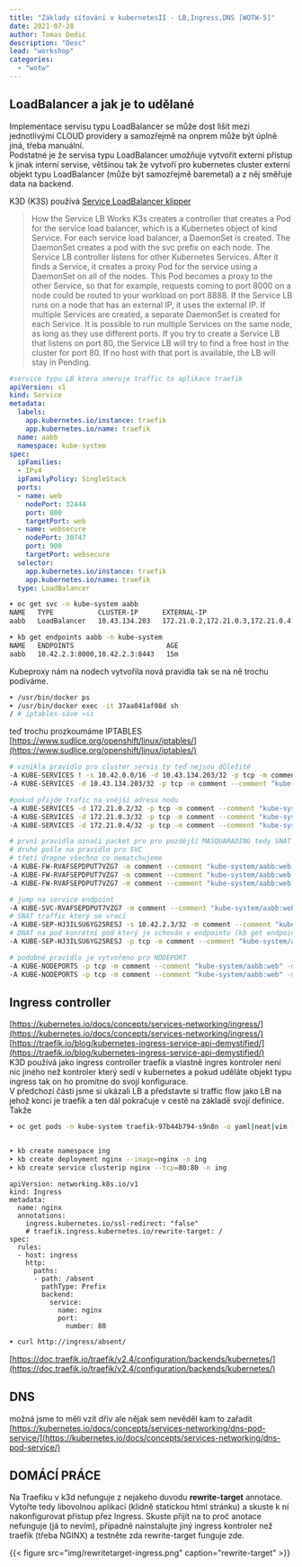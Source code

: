 ```yaml
---
title: "Základy síťování v kubernetesII - LB,Ingress,DNS [WOTW-5]"
date: 2021-07-28
author: Tomas Dedic
description: "Desc"
lead: "workshop"
categories:
  - "wotw"
---
```


## LoadBalancer a jak je to udělané
Implementace servisu typu LoadBalancer se může dost lišit mezi jednotlivými CLOUD providery a samozřejmě na onprem může být úplně jiná, třeba manuální.  
Podstatné je že servisa typu LoadBalancer umožňuje vytvořit externí přístup k jinak interní servise, většinou tak že vytvoří pro kubernetes cluster externí objekt typu LoadBalancer (může být samozřejmě baremetal) a z něj směřuje data na backend.  


K3D (K3S) používá [Service LoadBalancer klipper](https://rancher.com/docs/k3s/latest/en/networking/?query=servicelb)  
> How the Service LB Works
> K3s creates a controller that creates a Pod for the service load balancer, which is a Kubernetes object of kind Service.
> For each service load balancer, a DaemonSet is created. The DaemonSet creates a pod with the svc prefix on each node.
> The Service LB controller listens for other Kubernetes Services. After it finds a Service, it creates a proxy Pod for the service using a DaemonSet on all of the nodes. This Pod becomes a proxy to the other Service, so that for example, requests coming to port 8000 on a node could be routed to your workload on port 8888.
> If the Service LB runs on a node that has an external IP, it uses the external IP.
> If multiple Services are created, a separate DaemonSet is created for each Service.
> It is possible to run multiple Services on the same node, as long as they use different ports.
> If you try to create a Service LB that listens on port 80, the Service LB will try to find a free host in the cluster for port 80. If no host with that port is available, the LB will stay in Pending.

```yaml
#service typu LB ktera smeruje traffic to aplikace traefik 
apiVersion: v1
kind: Service
metadata:
  labels:
    app.kubernetes.io/instance: traefik
    app.kubernetes.io/name: traefik
  name: aabb
  namespace: kube-system
spec:
  ipFamilies:
  - IPv4
  ipFamilyPolicy: SingleStack
  ports:
  - name: web
    nodePort: 32444
    port: 800
    targetPort: web
  - name: websecure
    nodePort: 30747
    port: 900
    targetPort: websecure
  selector:
    app.kubernetes.io/instance: traefik
    app.kubernetes.io/name: traefik
  type: LoadBalancer
```
```sh
➤ oc get svc -n kube-system aabb
NAME   TYPE           CLUSTER-IP      EXTERNAL-IP                        PORT(S)                       AGE
aabb   LoadBalancer   10.43.134.203   172.21.0.2,172.21.0.3,172.21.0.4   800:32444/TCP,900:30747/TCP   12m

➤ kb get endpoints aabb -n kube-system
NAME   ENDPOINTS                       AGE
aabb   10.42.2.3:8000,10.42.2.3:8443   15m
```
Kubeproxy nám na nodech vytvořila nová pravidla tak se na ně trochu podíváme.
```sh
➤ /usr/bin/docker ps
➤ /usr/bin/docker exec -it 37aa041af08d sh
/ # iptables-save >ss
```
teď trochu prozkoumáme IPTABLES  
[https://www.sudlice.org/openshift/linux/iptables/](https://www.sudlice.org/openshift/linux/iptables/)
```sh
# vznikla pravidlo pro cluster servis ty teď nejsou důležité
-A KUBE-SERVICES ! -s 10.42.0.0/16 -d 10.43.134.203/32 -p tcp -m comment --comment "kube-system/aabb:web cluster IP" -m tcp --dport 800 -j KUBE-MARK-MASQ
-A KUBE-SERVICES -d 10.43.134.203/32 -p tcp -m comment --comment "kube-system/aabb:web cluster IP" -m tcp --dport 800 -j KUBE-SVC-RVAFSEPDPUT7VZG7

#pokud přijde trafic na vnější adresu nodu 
-A KUBE-SERVICES -d 172.21.0.2/32 -p tcp -m comment --comment "kube-system/aabb:web loadbalancer IP" -m tcp --dport 800 -j KUBE-FW-RVAFSEPDPUT7VZG7
-A KUBE-SERVICES -d 172.21.0.3/32 -p tcp -m comment --comment "kube-system/aabb:web loadbalancer IP" -m tcp --dport 800 -j KUBE-FW-RVAFSEPDPUT7VZG7
-A KUBE-SERVICES -d 172.21.0.4/32 -p tcp -m comment --comment "kube-system/aabb:web loadbalancer IP" -m tcp --dport 800 -j KUBE-FW-RVAFSEPDPUT7VZG7

# první pravidla označí packet pro pro pozdější MASQUARADING tedy SNAT (aplikace v podu tak neuvidí naší reálnou IP adresu)
# druhé pošle na pravidlo pro SVC
# třetí dropne všechno co nematchujeme
-A KUBE-FW-RVAFSEPDPUT7VZG7 -m comment --comment "kube-system/aabb:web loadbalancer IP" -j KUBE-MARK-MASQ
-A KUBE-FW-RVAFSEPDPUT7VZG7 -m comment --comment "kube-system/aabb:web loadbalancer IP" -j KUBE-SVC-RVAFSEPDPUT7VZG7
-A KUBE-FW-RVAFSEPDPUT7VZG7 -m comment --comment "kube-system/aabb:web loadbalancer IP" -j KUBE-MARK-DROP

# jump na service endpoint
-A KUBE-SVC-RVAFSEPDPUT7VZG7 -m comment --comment "kube-system/aabb:web" -j KUBE-SEP-HJ3ILSU6YG25RESJ
# SNAT traffic který se vrací
-A KUBE-SEP-HJ3ILSU6YG25RESJ -s 10.42.2.3/32 -m comment --comment "kube-system/aabb:web" -j KUBE-MARK-MASQ
# DNAT na pod konrétní pod který je schován v endpointu (kb get endpoints)
-A KUBE-SEP-HJ3ILSU6YG25RESJ -p tcp -m comment --comment "kube-system/aabb:web" -m tcp -j DNAT --to-destination 10.42.2.3:8000

# podobné pravidlo je vytvořeno pro NODEPORT
-A KUBE-NODEPORTS -p tcp -m comment --comment "kube-system/aabb:web" -m tcp --dport 32444 -j KUBE-MARK-MASQ
-A KUBE-NODEPORTS -p tcp -m comment --comment "kube-system/aabb:web" -m tcp --dport 32444 -j KUBE-SVC-RVAFSEPDPUT7VZG7
```

## Ingress controller
[https://kubernetes.io/docs/concepts/services-networking/ingress/](https://kubernetes.io/docs/concepts/services-networking/ingress/)  
[https://traefik.io/blog/kubernetes-ingress-service-api-demystified/](https://traefik.io/blog/kubernetes-ingress-service-api-demystified/)  
K3D používá jako ingress controller traefik a vlastně ingres kontroler není nic jiného než kontroler který sedí v kubernetes a pokud uděláte objekt typu ingress tak on ho promítne do svojí konfigurace.  
V předchozí části jsme si ukázali LB a představte si traffic flow jako LB na jehož konci je traefik a ten dál pokračuje v cestě na základě svojí definice.  
Takže 
```sh
➤ oc get pods -n kube-system traefik-97b44b794-s9n8n -o yaml|neat|vim -


➤ kb create namespace ing
➤ kb create deployment nginx --image=nginx -n ing
➤ kb create service clusterip nginx --tcp=80:80 -n ing

```
```ing
apiVersion: networking.k8s.io/v1
kind: Ingress
metadata:
  name: nginx
  annotations:
    ingress.kubernetes.io/ssl-redirect: "false"
    # traefik.ingress.kubernetes.io/rewrite-target: /
spec:
  rules:
  - host: ingress
    http:
      paths:
      - path: /absent
        pathType: Prefix
        backend:
          service:
            name: nginx
            port:
              number: 80
```
```sh
➤ curl http://ingress/absent/
```
[https://doc.traefik.io/traefik/v2.4/configuration/backends/kubernetes/](https://doc.traefik.io/traefik/v2.4/configuration/backends/kubernetes/)  

##  DNS
možná jsme to měli vzít dřív ale nějak sem nevěděl kam to zařadit  
[https://kubernetes.io/docs/concepts/services-networking/dns-pod-service/](https://kubernetes.io/docs/concepts/services-networking/dns-pod-service/)  

## DOMÁCÍ PRÁCE
Na Traefiku v k3d nefunguje z nejakeho duvodu **rewrite-target** annotace.  
Vytořte tedy libovolnou aplikaci (klidně statickou html stránku) a skuste k ní nakonfigurovat přístup přez Ingress.
Skuste přijít na to proč anotace nefunguje (já to nevím), případně nainstalujte jiný ingress kontroler než traefik (třeba NGINX) a testněte zda rewrite-target funguje zde.


{{< figure src="img/rewritetarget-ingress.png" caption="rewrite-target" >}}
